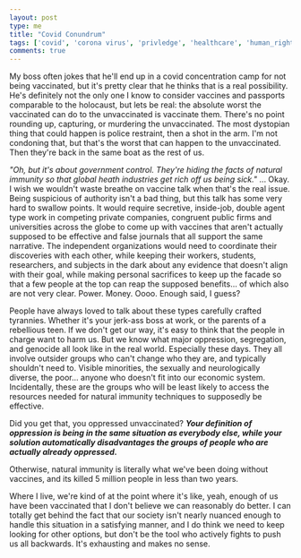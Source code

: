 ```yaml
---
layout: post
type: me
title: "Covid Conundrum"
tags: ['covid', 'corona virus', 'privledge', 'healthcare', 'human_rights', 'thoughts', 'me']
comments: true
---
```

My boss often jokes that he'll end up in a covid concentration camp for not being vaccinated, but it's pretty clear that he thinks that is a real possibility.  He's definitely not the only one I know to consider vaccines and passports comparable to the holocaust, but lets be real: the absolute worst the vaccinated can do to the unvaccinated is vaccinate them.  There's no point rounding up, capturing, or murdering the unvaccinated.  The most dystopian thing that could happen is police restraint, then a shot in the arm.  I'm not condoning that, but that's the worst that can happen to the unvaccinated.  Then they're back in the same boat as the rest of us.

*"Oh, but it's about government control.  They're hiding the facts of natural immunity so that global heath industries get rich off us being sick."* ... Okay.  I wish we wouldn't waste breathe on vaccine talk when that's the real issue.  Being suspicious of authority isn't a bad thing, but this talk has some very hard to swallow points.  It would require secretive, inside-job, double agent type work in competing private companies, congruent public firms and universities across the globe to come up with vaccines that aren't actually supposed to be effective and false journals that all support the same narrative.  The independent organizations would need to coordinate their discoveries with each other, while keeping their workers, students, researchers, and subjects in the dark about any evidence that doesn't align with their goal, while making personal sacrifices to keep up the facade so that a few people at the top can reap the supposed benefits... of which also are not very clear.  Power.  Money.  Oooo.  Enough said, I guess?

People have always loved to talk about these types carefully crafted tyrannies.  Whether it's your jerk-ass boss at work, or the parents of a rebellious teen.  If we don't get our way, it's easy to think that the people in charge want to harm us.  But we know what major oppression, segregation, and genocide all look like in the real world.  Especially these days.  They all involve outsider groups who can't change who they are, and typically shouldn't need to.  Visible minorities, the sexually and neurologically diverse, the poor... anyone who doesn't fit into our economic system.  Incidentally, these are the groups who will be least likely to access the resources needed for natural immunity techniques to supposedly be effective.  

Did you get that, you oppressed unvaccinated?  ***Your definition of oppression is being in the same situation as everybody else, while your solution automatically disadvantages the groups of people who are actually already oppressed.***

Otherwise, natural immunity is literally what we've been doing without vaccines, and its killed 5 million people in less than two years.

Where I live, we're kind of at the point where it's like, yeah, enough of us have been vaccinated that I don't believe we can reasonably do better. I can totally get behind the fact that our society isn't nearly nuanced enough to handle this situation in a satisfying manner, and I do think we need to keep looking for other options, but don't be the tool who actively fights to push us all backwards.  It's exhausting and makes no sense.
